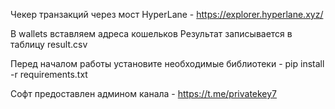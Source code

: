 Чекер транзакций через мост HyperLane - https://explorer.hyperlane.xyz/

В wallets вставляем адреса кошельков
Результат записывается в таблицу result.csv

Перед началом работы установите необходимые библиотеки - pip install -r requirements.txt


Софт предоставлен админом канала - https://t.me/privatekey7
